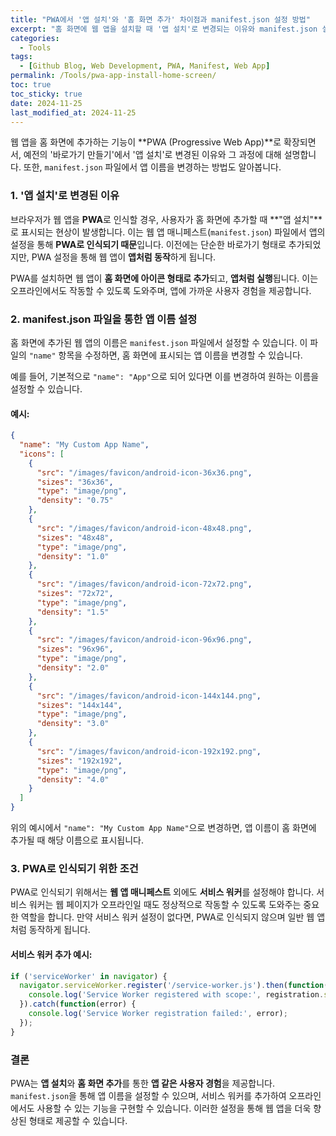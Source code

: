 ```yaml
---
title: "PWA에서 '앱 설치'와 '홈 화면 추가' 차이점과 manifest.json 설정 방법"
excerpt: "홈 화면에 웹 앱을 설치할 때 '앱 설치'로 변경되는 이유와 manifest.json 설정을 통해 앱 이름을 바꾸는 방법에 대해 설명합니다."
categories:
  - Tools
tags:
  - [Github Blog, Web Development, PWA, Manifest, Web App]
permalink: /Tools/pwa-app-install-home-screen/
toc: true
toc_sticky: true
date: 2024-11-25
last_modified_at: 2024-11-25
---
```


웹 앱을 홈 화면에 추가하는 기능이 **PWA (Progressive Web App)**로 확장되면서, 예전의 '바로가기 만들기'에서 '앱 설치'로 변경된 이유와 그 과정에 대해 설명합니다. 또한, `manifest.json` 파일에서 앱 이름을 변경하는 방법도 알아봅니다.

### 1. '앱 설치'로 변경된 이유

브라우저가 웹 앱을 **PWA**로 인식할 경우, 사용자가 홈 화면에 추가할 때 **"앱 설치"**로 표시되는 현상이 발생합니다. 이는 웹 앱 매니페스트(`manifest.json`) 파일에서 앱의 설정을 통해 **PWA로 인식되기 때문**입니다. 이전에는 단순한 바로가기 형태로 추가되었지만, PWA 설정을 통해 웹 앱이 **앱처럼 동작**하게 됩니다.

PWA를 설치하면 웹 앱이 **홈 화면에 아이콘 형태로 추가**되고, **앱처럼 실행**됩니다. 이는 오프라인에서도 작동할 수 있도록 도와주며, 앱에 가까운 사용자 경험을 제공합니다.

### 2. manifest.json 파일을 통한 앱 이름 설정

홈 화면에 추가된 웹 앱의 이름은 `manifest.json` 파일에서 설정할 수 있습니다. 이 파일의 `"name"` 항목을 수정하면, 홈 화면에 표시되는 앱 이름을 변경할 수 있습니다.

예를 들어, 기본적으로 `"name": "App"`으로 되어 있다면 이를 변경하여 원하는 이름을 설정할 수 있습니다.

#### 예시:
```json
{
  "name": "My Custom App Name",
  "icons": [
    {
      "src": "/images/favicon/android-icon-36x36.png",
      "sizes": "36x36",
      "type": "image/png",
      "density": "0.75"
    },
    {
      "src": "/images/favicon/android-icon-48x48.png",
      "sizes": "48x48",
      "type": "image/png",
      "density": "1.0"
    },
    {
      "src": "/images/favicon/android-icon-72x72.png",
      "sizes": "72x72",
      "type": "image/png",
      "density": "1.5"
    },
    {
      "src": "/images/favicon/android-icon-96x96.png",
      "sizes": "96x96",
      "type": "image/png",
      "density": "2.0"
    },
    {
      "src": "/images/favicon/android-icon-144x144.png",
      "sizes": "144x144",
      "type": "image/png",
      "density": "3.0"
    },
    {
      "src": "/images/favicon/android-icon-192x192.png",
      "sizes": "192x192",
      "type": "image/png",
      "density": "4.0"
    }
  ]
}
```
위의 예시에서 `"name": "My Custom App Name"`으로 변경하면, 앱 이름이 홈 화면에 추가될 때 해당 이름으로 표시됩니다.

### 3. PWA로 인식되기 위한 조건

PWA로 인식되기 위해서는 **웹 앱 매니페스트** 외에도 **서비스 워커**를 설정해야 합니다. 서비스 워커는 웹 페이지가 오프라인일 때도 정상적으로 작동할 수 있도록 도와주는 중요한 역할을 합니다. 만약 서비스 워커 설정이 없다면, PWA로 인식되지 않으며 일반 웹 앱처럼 동작하게 됩니다.

#### 서비스 워커 추가 예시:
```js
if ('serviceWorker' in navigator) {
  navigator.serviceWorker.register('/service-worker.js').then(function(registration) {
    console.log('Service Worker registered with scope:', registration.scope);
  }).catch(function(error) {
    console.log('Service Worker registration failed:', error);
  });
}
```

### 결론

PWA는 **앱 설치**와 **홈 화면 추가**를 통한 **앱 같은 사용자 경험**을 제공합니다. `manifest.json`을 통해 앱 이름을 설정할 수 있으며, 서비스 워커를 추가하여 오프라인에서도 사용할 수 있는 기능을 구현할 수 있습니다. 이러한 설정을 통해 웹 앱을 더욱 향상된 형태로 제공할 수 있습니다.
